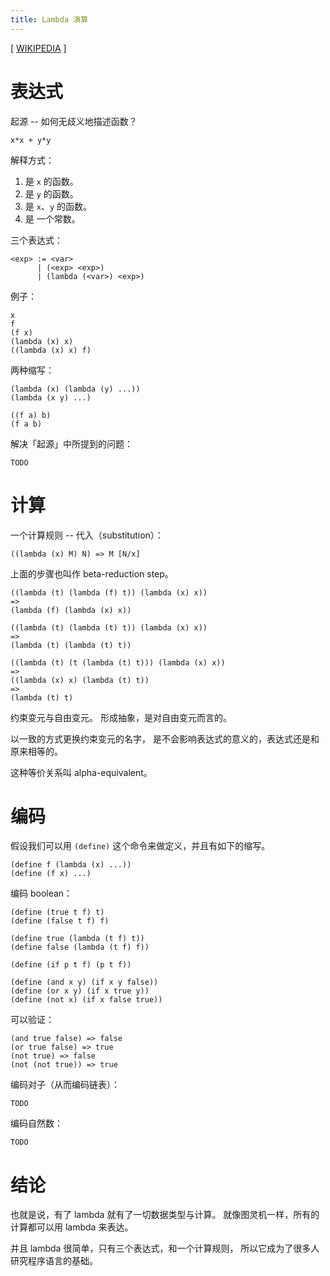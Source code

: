 ```yaml
---
title: Lambda 演算
---
```


[ [WIKIPEDIA](https://en.wikipedia.org/wiki/Lambda_calculus) ]

# 表达式

起源 -- 如何无歧义地描述函数？

```
x*x + y*y
```

解释方式：

1. 是 `x` 的函数。
2. 是 `y` 的函数。
3. 是 `x`、`y` 的函数。
4. 是 一个常数。

三个表达式：

```
<exp> := <var>
      | (<exp> <exp>)
      | (lambda (<var>) <exp>)
```

例子：

```
x
f
(f x)
(lambda (x) x)
((lambda (x) x) f)
```

两种缩写：

```
(lambda (x) (lambda (y) ...))
(lambda (x y) ...)
```

```
((f a) b)
(f a b)
```

解决「起源」中所提到的问题：

```
TODO
```

# 计算

一个计算规则 -- 代入（substitution）：

```
((lambda (x) M) N) => M [N/x]
```

上面的步骤也叫作 beta-reduction step。

```
((lambda (t) (lambda (f) t)) (lambda (x) x))
=>
(lambda (f) (lambda (x) x))

((lambda (t) (lambda (t) t)) (lambda (x) x))
=>
(lambda (t) (lambda (t) t))

((lambda (t) (t (lambda (t) t))) (lambda (x) x))
=>
((lambda (x) x) (lambda (t) t))
=>
(lambda (t) t)
```

约束变元与自由变元。
形成抽象，是对自由变元而言的。

以一致的方式更换约束变元的名字，
是不会影响表达式的意义的，表达式还是和原来相等的。

这种等价关系叫 alpha-equivalent。

# 编码

假设我们可以用 `(define)` 这个命令来做定义，并且有如下的缩写。

```
(define f (lambda (x) ...))
(define (f x) ...)
```

编码 boolean：

```
(define (true t f) t)
(define (false t f) f)

(define true (lambda (t f) t))
(define false (lambda (t f) f))

(define (if p t f) (p t f))

(define (and x y) (if x y false))
(define (or x y) (if x true y))
(define (not x) (if x false true))
```

可以验证：

```
(and true false) => false
(or true false) => true
(not true) => false
(not (not true)) => true
```

编码对子（从而编码链表）：

```
TODO
```

编码自然数：

```
TODO
```

# 结论

也就是说，有了 lambda 就有了一切数据类型与计算。
就像图灵机一样，所有的计算都可以用 lambda 来表达。

并且 lambda 很简单，只有三个表达式，和一个计算规则，
所以它成为了很多人研究程序语言的基础。
